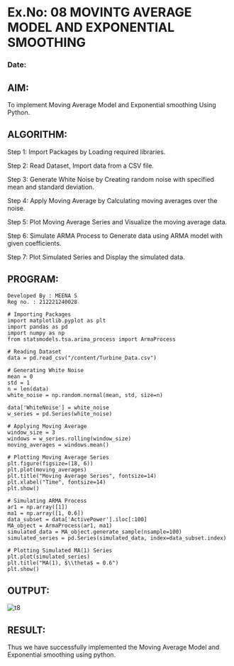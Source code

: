 # Ex.No: 08     MOVINTG AVERAGE MODEL AND EXPONENTIAL SMOOTHING
### Date: 

## AIM:
To implement Moving Average Model and Exponential smoothing Using Python.

## ALGORITHM:
Step 1: Import Packages by Loading required libraries.

Step 2: Read Dataset, Import data from a CSV file.

Step 3: Generate White Noise by Creating random noise with specified mean and standard deviation.

Step 4: Apply Moving Average by Calculating moving averages over the noise.

Step 5: Plot Moving Average Series and Visualize the moving average data.

Step 6: Simulate ARMA Process to Generate data using ARMA model with given coefficients.

Step 7: Plot Simulated Series and Display the simulated data.

## PROGRAM:
```
Developed By : MEENA S
Reg no. : 212221240028
```
```
# Importing Packages
import matplotlib.pyplot as plt
import pandas as pd
import numpy as np
from statsmodels.tsa.arima_process import ArmaProcess

# Reading Dataset
data = pd.read_csv("/content/Turbine_Data.csv")

# Generating White Noise
mean = 0
std = 1
n = len(data)
white_noise = np.random.normal(mean, std, size=n)

data['WhiteNoise'] = white_noise
w_series = pd.Series(white_noise)

# Applying Moving Average
window_size = 3
windows = w_series.rolling(window_size)
moving_averages = windows.mean()

# Plotting Moving Average Series
plt.figure(figsize=(18, 6))
plt.plot(moving_averages)
plt.title("Moving Average Series", fontsize=14)
plt.xlabel("Time", fontsize=14)
plt.show()

# Simulating ARMA Process
ar1 = np.array([1])
ma1 = np.array([1, 0.6])
data_subset = data['ActivePower'].iloc[:100]
MA_object = ArmaProcess(ar1, ma1)
simulated_data = MA_object.generate_sample(nsample=100)
simulated_series = pd.Series(simulated_data, index=data_subset.index)

# Plotting Simulated MA(1) Series
plt.plot(simulated_series)
plt.title("MA(1), $\\theta$ = 0.6")
plt.show()
```

## OUTPUT:

![t8](https://github.com/Ishu-Vasanth/TSA_EXP8/assets/94154614/84697cb2-8b68-48dd-a46f-6ee0bfd43e2a)

## RESULT:
Thus we have successfully implemented the Moving Average Model and Exponential smoothing using python.
